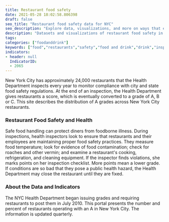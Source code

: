 ```yaml
---
title: Restaurant food safety
date: 2021-05-28 18:02:58.806398
draft: false
seo_title: "Restaurant food safety data for NYC"
seo_description: "Explore data, visualizations, and more on ways that environments shape health in New York City's neighborhoods."
description: "Datasets and visualizations of restaurant food safety in NYC."
tags: 
categories: ["foodanddrink"]
keywords: ["food","restaurants","safety","food and drink","drink","inspection"]
indicators:
- header: null
  IndicatorID: 
  - 2065
---
```


New York City has approximately 24,000 restaurants that the Health Department inspects every year to monitor compliance with city and state food safety regulations. At the end of an inspection, the Health Department gives restaurants a score, which is eventually converted to a grade of A, B or C. This site describes the distribution of A grades across New York City restaurants.

### Restaurant Food Safety and Health

Safe food handling can protect diners from foodborne illness. During inspections, health inspectors look to ensure that restaurants and their employees are maintaining proper food safety practices. They measure food temperature; look for evidence of food contamination; check for roaches and other vermin; and examine a restaurant's cooking, refrigeration, and cleaning equipment. If the inspector finds violations, she marks points on her inspection checklist. More points mean a lower grade. If conditions are so bad that they pose a public health hazard, the Health Department may close the restaurant until they are fixed.

### About the Data and Indicators

The NYC Health Department began issuing grades and requiring restaurants to post them in July 2010. This portal presents the number and percent of restaurants operating with an A in New York City. The information is updated quarterly.
